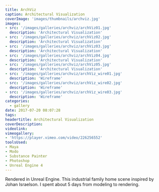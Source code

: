 ```yaml
---
title: ArchViz
caption: Architectural Visualization
coverImage: 'images/thumbnails/archviz.jpg'
images:
- src: '/images/galleries/archviz/archViz01.jpg'
  description: 'Architectural Visualization'
- src: '/images/galleries/archviz/archViz02.jpg'
  description: 'Architectural Visualization'
- src: '/images/galleries/archviz/archViz03.jpg'
  description: 'Architectural Visualization'
- src: '/images/galleries/archviz/archViz04.jpg'
  description: 'Architectural Visualization'
- src: '/images/galleries/archviz/archViz05.jpg'
  description: 'Architectural Visualization'
- src: '/images/galleries/archviz/archViz_wire01.jpg'
  description: 'Wireframe'
- src: '/images/galleries/archviz/archViz_wire02.jpg'
  description: 'Wireframe'
- src: '/images/galleries/archviz/archViz_wire03.jpg'
  description: 'Wireframe'
categories:
  - gallery
date: 2017-07-20 08:07:28
tags:
headertitle: Architectural Visualization
coverDescription:
videolink:
vimeogallery:
- 'https://player.vimeo.com/video/226256552'
toolsUsed:
- Maya
- Modo
- Substance Painter
- Photoshop
- Unreal Engine 4
---
```

Rendered in Unreal Engine. This industrial family home scene inspired by Johan Israelson. I spent about 5 days from modeling to rendering. 